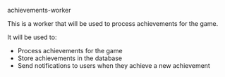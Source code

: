 achievements-worker

This is a worker that will be used to process achievements for the game.

It will be used to:

- Process achievements for the game
- Store achievements in the database
- Send notifications to users when they achieve a new achievement

